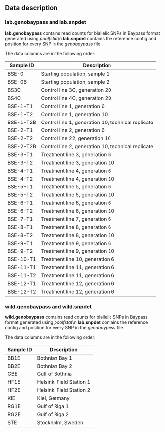 ## Data description

### lab.genobaypass and lab.snpdet
**lab.genobaypass** contains read counts for biallelic SNPs in Baypass format
generated using *poolfstat*\n
**lab.snpdet** contains the reference contig and position for every SNP
in the *genobaypass* file

The data columns are in the following order:

| Sample ID | Description |
| --- | --- |
| BSE-0 | Starting population, sample 1 |
| BSE-0B | Starting population, sample 2 |
| BS3C | Control line 3C, generation 20 |
| BS4C | Control line 4C, generation 20 |
| BSE-1-T1 | Control line 1, generation 6 |
| BSE-1-T2 | Control line 1, generation 10 |
| BSE-1-T2B | Control line 1, generation 10, technical replicate |
| BSE-2-T1 | Control line 2, generation 6 |
| BSE-2-T2 | Control line 22, generation 10 |
| BSE-2-T2B | Control line 2, generation 10, technical replicate |
| BSE-3-T1 | Treatment line 3, generation 6 |
| BSE-3-T2 | Treatment line 3, generation 10 |
| BSE-4-T1 | Treatment line 4, generation 6 |
| BSE-4-T2 | Treatment line 4, generation 10 |
| BSE-5-T1 | Treatment line 5, generation 6 |
| BSE-5-T2 | Treatment line 5, generation 10 |
| BSE-6-T1 | Treatment line 6, generation 6 |
| BSE-6-T2 | Treatment line 6, generation 10 |
| BSE-7-T1 | Treatment line 7, generation 6 |
| BSE-8-T1 | Treatment line 8, generation 6 |
| BSE-8-T2 | Treatment line 8, generation 10 |
| BSE-9-T1 | Treatment line 9, generation 6 |
| BSE-9-T2 | Treatment line 9, generation 10 |
| BSE-10-T1 | Treatment line 10, generation 6 |
| BSE-11-T1 | Treatment line 11, generation 6 |
| BSE-11-T2 | Treatment line 11, generation 6 |
| BSE-12-T1 | Treatment line 12, generation 6 |
| BSE-12-T2 | Treatment line 12, generation 6 |

### wild.genobaypass and wild.snpdet
**wild.genobaypass** contains read counts for biallelic SNPs in Baypass format
generated using *poolfstat*\n
**lab.snpdet** contains the reference contig and position for every SNP
in the *genobaypass* file

The data columns are in the following order:

| Sample ID | Description |
| --- | --- |
| BB1E | Bothnian Bay 1 |
| BB2E | Bothnian Bay 2  |
| GBE | Gulf of Bothnia  |
| HF1E | Helsinki Field Station 1 |
| HF2E | Helsinki Field Station 2 |
| KIE | Kiel, Germany |
| RG1E | Gulf of Riga 1 |
| RG2E | Gulf of Riga 2|
| STE | Stockholm, Sweden |
